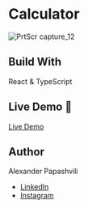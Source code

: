 # Calculator

![PrtScr capture_12](https://user-images.githubusercontent.com/78951075/156342298-e18c47f7-2b64-4124-a0aa-b2a03228b794.jpg)


## Build With

React & TypeScript


## Live Demo 🚀

[Live Demo](https://calculator-alexander-papashvili.netlify.app/)


## Author

Alexander Papashvili
- [LinkedIn](https://www.linkedin.com/in/alexander-papashvili/)
- [Instagram](https://www.instagram.com/alexander.pepeyant/)
